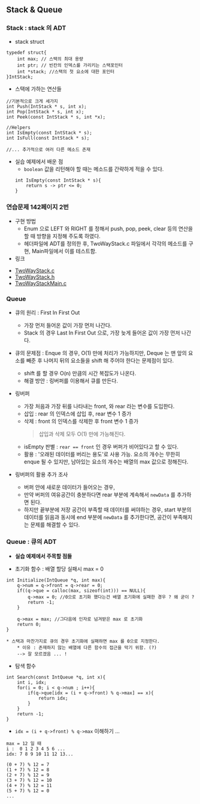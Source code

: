 ## Stack & Queue 

### Stack : stack 의 ADT

* stack struct 

```
typedef struct{
    int max; // 스택의 최대 용량 
    int ptr; // 빈칸의 인덱스를 가리키는 스택포인터 
    int *stack; //스택의 첫 요소에 대한 포인터 
}IntStack; 

```

* 스택에 가하는 연산들 

```
//기본적으로 크게 세가지 
int Push(IntStack * s, int x); 
int Pop(IntStack * s, int x); 
int Peek(const IntStack * s, int *x); 

//Helpers 
int IsEmpty(const IntStack * s);
int IsFull(const IntStack * s);
 
//... 추가적으로 여러 다른 메소드 존재  
``` 

* 실습 예제에서 배운 점 
    - `boolean` 값을 리턴해야 할 때는 메소드를 간략하게 적을 수 있다. 
    ```
    int IsEmpty(const IntStack * s){
        return s -> ptr <= 0;
    }
    ```

### 연습문제 142페이지 2번 

* 구현 방법 
    * Enum 으로 LEFT 와 RIGHT 를 정해서 push, pop, peek, clear 등의 연산을 할 때 방향을 지정해 주도록 하였다. 
    * 헤더파일에 ADT를 정의한 후, TwoWayStack.c 파일에서 각각의 메소드를 구현, Main파일에서 이를 테스트함. 
* 링크 
- [TwoWayStack.c](https://github.com/SaraHan774/algorithms_c/blob/master/TwoWayStack.c)
- [TwoWayStack.h](https://github.com/SaraHan774/algorithms_c/blob/master/TwoWayStack.h)
- [TwoWayStackMain.c](https://github.com/SaraHan774/algorithms_c/blob/master/TwoWayStackMain.c)


### Queue 

* 큐의 원리 : First In First Out 
    * 가장 먼저 들어온 값이 가장 먼저 나간다. 
    * Stack 의 경우 Last In First Out 으로, 가장 늦게 들어온 값이 가장 먼저 나간다. 
    
* 큐의 문제점 : Enque 의 경우, O(1) 만에 처리가 가능하지만, Deque 는 맨 앞의 요소를 빼준 후 나머지 뒤의 요소들을 shift 해 주어야 한다는 문제점이 있다. 
    * shift 를 할 경우 O(n) 만큼의 시간 복잡도가 나온다. 
    * 해결 방안 : 링버퍼를 이용해서 큐를 만든다. 
    
* 링버퍼 
    * 가장 처음과 가장 뒤를 나타내는 front, 와 rear 라는 변수를 도입한다. 
    * 삽입 : rear 의 인덱스에 삽입 후, rear 변수 1 증가 
    * 삭제 : front 의 인덱스를 삭제한 후 front 변수 1 증가
        > 삽입과 삭제 모두 O(1) 만에 가능해진다.
    * isEmpty 판별 : `rear == front` 인 경우 버퍼가 비어있다고 할 수 있다.  
    * 활용 : '오래된 데이터를 버리는 용도'로 사용 가능. 요소의 개수는 무한히 enque 될 수 있지만, 남아있는 요소의 개수는 배열의 max 값으로 정해진다.
    
* 링버퍼의 활용 추가 조사 
    * 버퍼 안에 새로운 데이터가 들어오는 경우, 
    * 만약 버퍼의 여유공간이 충분하다면 rear 부분에 계속해서 `newData` 를 추가하면 된다. 
    * 하지만 끝부분에 저장 공간이 부족할 때 데이터를 써야하는 경우, start 부분의 데이터를 읽음과 동시에 end 부분에 `newData` 를 추가한다면, 공간이 부족해지는 문제를 해결할 수 있다. 
  
### Queue : 큐의 ADT 

- **실습 예제에서 주목할 점들**

* 초기화 함수 : 배열 할당 실패시 max = 0 

```
int Initialize(IntQueue *q, int max){
    q->num = q->front = q->rear = 0;
    if((q->que = calloc(max, sizeof(int))) == NULL){
        q->max = 0; //0으로 초기화 했다는건 배열 초기화에 실패한 경우 ? 왜 굳이 ?
        return -1;
    }

    q->max = max; //그다음에 인자로 넘겨받은 max 로 초기화
    return 0;
}
```
    * 스택과 마찬가지로 큐의 경우 초기화에 실패하면 max 를 0으로 지정한다. 
        * 이유 : 존재하지 않는 배열에 다른 함수의 접근을 막기 위함. (?)
        --> 잘 모르겠음 ... ! 
 

* 탐색 함수
   
```
int Search(const IntQueue *q, int x){
    int i, idx; 
    for(i = 0; i < q->num ; i++){
        if(q->que[idx = (i + q->front) % q->max] == x){
            return idx; 
        }
    }
    return -1; 
}
```

* `idx = (i + q->front) % q->max` 이해하기 ...

```
max = 12 일 때 
i :  0 1 2 3 4 5 6 ...
idx: 7 8 9 10 11 12 13... 

(0 + 7) % 12 = 7 
(1 + 7) % 12 = 8
(2 + 7) % 12 = 9 
(3 + 7) % 12 = 10
(4 + 7) % 12 = 11
(5 + 7) % 12 = 0
...   
```

